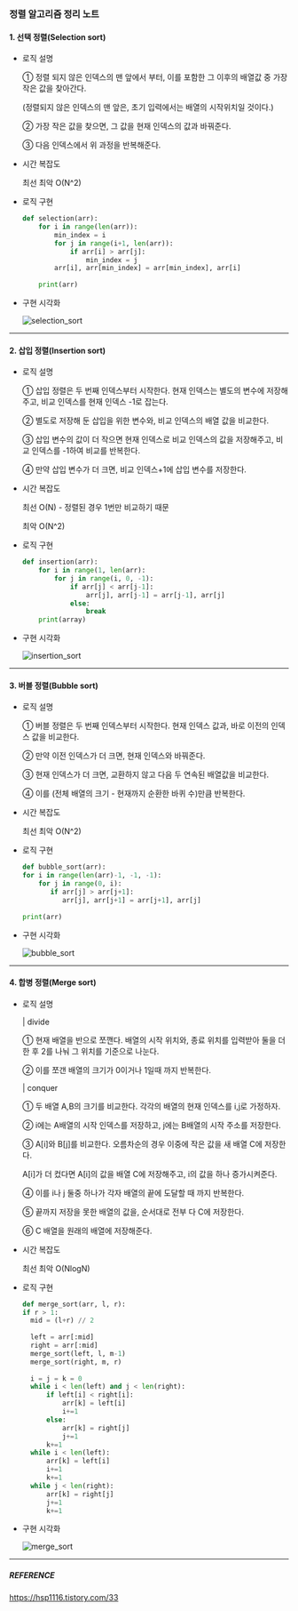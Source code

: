 ### 정렬 알고리즘 정리 노트

#### 1. 선택 정렬(Selection sort)

- 로직 설명
  
    ① 정렬 되지 않은 인덱스의 맨 앞에서 부터, 이를 포함한 그 이후의 배열값 중 가장 작은 값을 찾아간다.

    (정렬되지 않은 인덱스의 맨 앞은, 초기 입력에서는 배열의 시작위치일 것이다.)

    ② 가장 작은 값을 찾으면, 그 값을 현재 인덱스의 값과 바꿔준다.

    ③ 다음 인덱스에서 위 과정을 반복해준다.

- 시간 복잡도

    최선 최악 O(N^2)

- 로직 구현

    ```python
    def selection(arr):
        for i in range(len(arr)):
            min_index = i
            for j in range(i+1, len(arr)):
                if arr[i] > arr[j]:
                    min_index = j
            arr[i], arr[min_index] = arr[min_index], arr[i]
            
        print(arr)
    ```

- 구현 시각화

    ![selection_sort](https://user-images.githubusercontent.com/86646616/160958199-aab17db0-9f06-4b4c-bf7e-e84fe3695751.gif)

***

#### 2. 삽입 정렬(Insertion sort)

- 로직 설명
    
    ① 삽입 정렬은 두 번째 인덱스부터 시작한다. 현재 인덱스는 별도의 변수에 저장해주고, 비교 인덱스를 현재 인덱스 -1로 잡는다.

    ② 별도로 저장해 둔 삽입을 위한 변수와, 비교 인덱스의 배열 값을 비교한다. 

    ③ 삽입 변수의 값이 더 작으면 현재 인덱스로 비교 인덱스의 값을 저장해주고, 비교 인덱스를 -1하여 비교를 반복한다.

    ④ 만약 삽입 변수가 더 크면, 비교 인덱스+1에 삽입 변수를 저장한다.

- 시간 복잡도

    최선 O(N) - 정렬된 경우 1번만 비교하기 때문

    최악 O(N^2)

- 로직 구현

    ```python
    def insertion(arr):
        for i in range(1, len(arr):
            for j in range(i, 0, -1):
                if arr[j] < arr[j-1]:
                    arr[j], arr[j-1] = arr[j-1], arr[j]
                else:
                    break
        print(array)
    ```

- 구현 시각화

    ![insertion_sort](https://user-images.githubusercontent.com/86646616/160963112-cafe9092-a0f2-4624-93aa-69b24444aa7d.gif)

***

#### 3. 버블 정렬(Bubble sort)

- 로직 설명

    ① 버블 정렬은 두 번째 인덱스부터 시작한다. 현재 인덱스 값과, 바로 이전의 인덱스 값을 비교한다.

    ② 만약 이전 인덱스가 더 크면, 현재 인덱스와 바꿔준다. 

    ③ 현재 인덱스가 더 크면, 교환하지 않고 다음 두 연속된 배열값을 비교한다.

    ④ 이를 (전체 배열의 크기 - 현재까지 순환한 바퀴 수)만큼 반복한다.

- 시간 복잡도

    최선 최악 O(N^2)

- 로직 구현

    ```python
    def bubble_sort(arr):
    for i in range(len(arr)-1, -1, -1):
        for j in range(0, i):
           if arr[j] > arr[j+1]:
              arr[j], arr[j+1] = arr[j+1], arr[j]
              
    print(arr)
    ```

- 구현 시각화

    ![bubble_sort](https://user-images.githubusercontent.com/86646616/160966181-8b0992dd-5def-43c0-a37c-8d03d534b6a1.gif)

***

#### 4. 합병 정렬(Merge sort)

- 로직 설명

    | divide

    ① 현재 배열을 반으로 쪼깬다. 배열의 시작 위치와, 종료 위치를 입력받아 둘을 더한 후 2를 나눠 그 위치를 기준으로 나눈다.

    ② 이를 쪼갠 배열의 크기가 0이거나 1일때 까지 반복한다. 

    | conquer

    ① 두 배열 A,B의 크기를 비교한다. 각각의 배열의 현재 인덱스를 i,j로 가정하자.

    ② i에는 A배열의 시작 인덱스를 저장하고, j에는 B배열의 시작 주소를 저장한다.

    ③ A[i]와 B[j]를 비교한다. 오름차순의 경우 이중에 작은 값을 새 배열 C에 저장한다. 

     A[i]가 더 컸다면 A[i]의 값을 배열 C에 저장해주고, i의 값을 하나 증가시켜준다.

    ④ 이를 i나 j 둘중 하나가 각자 배열의 끝에 도달할 때 까지 반복한다.

    ⑤ 끝까지 저장을 못한 배열의 값을, 순서대로 전부 다 C에 저장한다.

    ⑥ C 배열을 원래의 배열에 저장해준다.


- 시간 복잡도

    최선 최악 O(NlogN)

- 로직 구현

     ```python
    def merge_sort(arr, l, r):
    if r > 1:
       mid = (l+r) // 2
       
       left = arr[:mid]
       right = arr[:mid]
       merge_sort(left, l, m-1)
       merge_sort(right, m, r)
       
       i = j = k = 0
       while i < len(left) and j < len(right):
           if left[i] < right[i]:
               arr[k] = left[i]
               i+=1
           else:
               arr[k] = right[j]
               j+=1
           k+=1
       while i < len(left):
           arr[k] = left[i]
           i+=1
           k+=1
       while j < len(right):
           arr[k] = right[j]
           j+=1
           k+=1
    ```

- 구현 시각화

    ![merge_sort](https://user-images.githubusercontent.com/86646616/160966927-9789bee4-4d85-4163-b9f8-9bcf684c9e42.gif)


***
##### REFERENCE

https://hsp1116.tistory.com/33